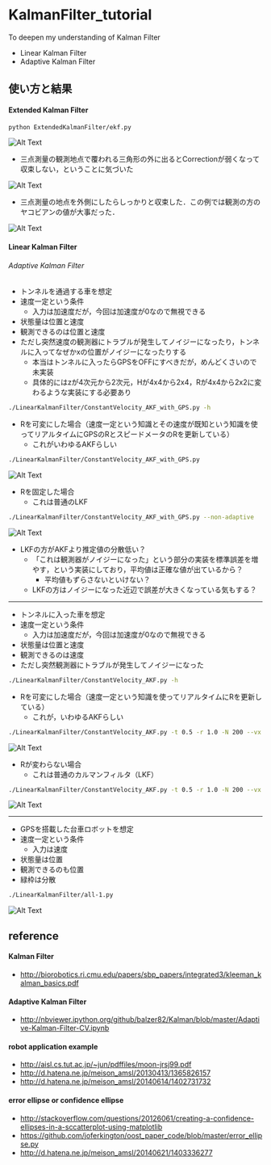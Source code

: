 KalmanFilter_tutorial
=====================

To deepen my understanding of Kalman Filter

- Linear Kalman Filter
- Adaptive Kalman Filter

## 使い方と結果

#### Extended Kalman Filter

```bash
python ExtendedKalmanFilter/ekf.py
```

![Alt Text](https://github.com/eisoku9618/KalmanFilter_tutorial/raw/master/image/EKF/ekf.png)

- 三点測量の観測地点で覆われる三角形の外に出るとCorrectionが弱くなって収束しない，ということに気づいた

![Alt Text](https://github.com/eisoku9618/KalmanFilter_tutorial/raw/master/image/EKF/ekf_not-good.png)

- 三点測量の地点を外側にしたらしっかりと収束した．この例では観測の方のヤコビアンの値が大事だった．

![Alt Text](https://github.com/eisoku9618/KalmanFilter_tutorial/raw/master/image/EKF/ekf_good.png)




#### Linear Kalman Filter

###### Adaptive Kalman Filter

- トンネルを通過する車を想定
- 速度一定という条件
   - 入力は加速度だが，今回は加速度が0なので無視できる
- 状態量は位置と速度
- 観測できるのは位置と速度
- ただし突然速度の観測器にトラブルが発生してノイジーになったり，トンネルに入ってなぜかxの位置がノイジーになったりする
   - 本当はトンネルに入ったらGPSをOFFにすべきだが，めんどくさいので未実装
   - 具体的にはzが4次元から2次元，Hが4x4から2x4，Rが4x4から2x2に変わるような実装にする必要あり

```bash
./LinearKalmanFilter/ConstantVelocity_AKF_with_GPS.py -h
```

- Rを可変にした場合（速度一定という知識とその速度が既知という知識を使ってリアルタイムにGPSのRとスピードメータのRを更新している）
   - これがいわゆるAKFらしい

```bash
./LinearKalmanFilter/ConstantVelocity_AKF_with_GPS.py
```

![Alt Text](https://github.com/eisoku9618/KalmanFilter_tutorial/raw/master/image/LKF/ConstantVelocity_AKF_with_GPS.png)

- Rを固定した場合
   - これは普通のLKF

```bash
./LinearKalmanFilter/ConstantVelocity_AKF_with_GPS.py --non-adaptive
```

![Alt Text](https://github.com/eisoku9618/KalmanFilter_tutorial/raw/master/image/LKF/ConstantVelocity_LKF_with_GPS.png)

- LKFの方がAKFより推定値の分散低い？
   - 「これは観測器がノイジーになった」という部分の実装を標準誤差を増やす，という実装にしており，平均値は正確な値が出ているから？
      - 平均値もずらさないといけない？
   - LKFの方はノイジーになった近辺で誤差が大きくなっている気もする？


---

- トンネルに入った車を想定
- 速度一定という条件
   - 入力は加速度だが，今回は加速度が0なので無視できる
- 状態量は位置と速度
- 観測できるのは速度
- ただし突然観測器にトラブルが発生してノイジーになった

```bash
./LinearKalmanFilter/ConstantVelocity_AKF.py -h
```

- Rを可変にした場合（速度一定という知識を使ってリアルタイムにRを更新している）
   - これが，いわゆるAKFらしい

```bash
./LinearKalmanFilter/ConstantVelocity_AKF.py -t 0.5 -r 1.0 -N 200 --vx 20 --vy 40 --noise 50
```

![Alt Text](https://github.com/eisoku9618/KalmanFilter_tutorial/raw/master/image/LKF/ConstantVelocity_AKF.png)

- Rが変わらない場合
   - これは普通のカルマンフィルタ（LKF）

```bash
./LinearKalmanFilter/ConstantVelocity_AKF.py -t 0.5 -r 1.0 -N 200 --vx 20 --vy 40 --noise 50 --non-adaptive
```

![Alt Text](https://github.com/eisoku9618/KalmanFilter_tutorial/raw/master/image/LKF/ConstantVelocity_LKF.png)

---

- GPSを搭載した台車ロボットを想定
- 速度一定という条件
   - 入力は速度
- 状態量は位置
- 観測できるのも位置
- 緑枠は分散

```bash
./LinearKalmanFilter/all-1.py
```

![Alt Text](https://github.com/eisoku9618/KalmanFilter_tutorial/raw/master/image/LKF/all-1.png)


## reference

#### Kalman Filter
- http://biorobotics.ri.cmu.edu/papers/sbp_papers/integrated3/kleeman_kalman_basics.pdf

#### Adaptive Kalman Filter
- http://nbviewer.ipython.org/github/balzer82/Kalman/blob/master/Adaptive-Kalman-Filter-CV.ipynb

#### robot application example
- http://aisl.cs.tut.ac.jp/~jun/pdffiles/moon-jrsj99.pdf
- http://d.hatena.ne.jp/meison_amsl/20130413/1365826157
- http://d.hatena.ne.jp/meison_amsl/20140614/1402731732

#### error ellipse or confidence ellipse
- http://stackoverflow.com/questions/20126061/creating-a-confidence-ellipses-in-a-sccatterplot-using-matplotlib
- https://github.com/joferkington/oost_paper_code/blob/master/error_ellipse.py
- http://d.hatena.ne.jp/meison_amsl/20140621/1403336277
